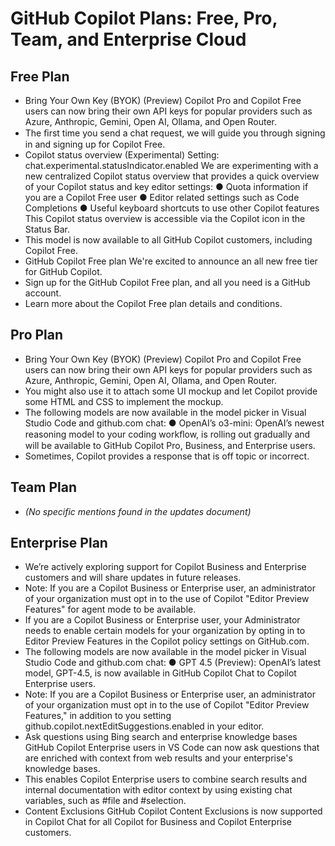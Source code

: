 # GitHub Copilot Plans: Free, Pro, Team, and Enterprise Cloud

## Free Plan
- Bring Your Own Key (BYOK) (Preview) Copilot Pro and Copilot Free users can now bring their own API keys for popular providers such as Azure, Anthropic, Gemini, Open AI, Ollama, and Open Router.
- The ﬁrst time you send a chat request, we will guide you through signing in and signing up for Copilot Free.
- Copilot status overview (Experimental) Setting: chat.experimental.statusIndicator.enabled We are experimenting with a new centralized Copilot status overview that provides a quick overview of your Copilot status and key editor settings: ● Quota information if you are a Copilot Free user ● Editor related settings such as Code Completions ● Useful keyboard shortcuts to use other Copilot features This Copilot status overview is accessible via the Copilot icon in the Status Bar.
- This model is now available to all GitHub Copilot customers, including Copilot Free.
- GitHub Copilot Free plan We're excited to announce an all new free tier for GitHub Copilot.
- Sign up for the GitHub Copilot Free plan, and all you need is a GitHub account.
- Learn more about the Copilot Free plan details and conditions.

## Pro Plan
- Bring Your Own Key (BYOK) (Preview) Copilot Pro and Copilot Free users can now bring their own API keys for popular providers such as Azure, Anthropic, Gemini, Open AI, Ollama, and Open Router.
- You might also use it to attach some UI mockup and let Copilot provide some HTML and CSS to implement the mockup.
- The following models are now available in the model picker in Visual Studio Code and github.com chat: ● OpenAI’s o3-mini: OpenAI’s newest reasoning model to your coding workﬂow, is rolling out gradually and will be available to GitHub Copilot Pro, Business, and Enterprise users.
- Sometimes, Copilot provides a response that is off topic or incorrect.

## Team Plan
- *(No specific mentions found in the updates document)*

## Enterprise Plan
- We’re actively exploring support for Copilot Business and Enterprise customers and will share updates in future releases.
- Note: If you are a Copilot Business or Enterprise user, an administrator of your organization must opt in to the use of Copilot "Editor Preview Features" for agent mode to be available.
- If you are a Copilot Business or Enterprise user, your Administrator needs to enable certain models for your organization by opting in to Editor Preview Features in the Copilot policy settings on GitHub.com.
- The following models are now available in the model picker in Visual Studio Code and github.com chat: ● GPT 4.5 (Preview): OpenAI’s latest model, GPT-4.5, is now available in GitHub Copilot Chat to Copilot Enterprise users.
- Note: If you are a Copilot Business or Enterprise user, an administrator of your organization must opt in to the use of Copilot "Editor Preview Features," in addition to you setting github.copilot.nextEditSuggestions.enabled in your editor.
- Ask questions using Bing search and enterprise knowledge bases GitHub Copilot Enterprise users in VS Code can now ask questions that are enriched with context from web results and your enterprise's knowledge bases.
- This enables Copilot Enterprise users to combine search results and internal documentation with editor context by using existing chat variables, such as #file and #selection.
- Content Exclusions GitHub Copilot Content Exclusions is now supported in Copilot Chat for all Copilot for Business and Copilot Enterprise customers.

